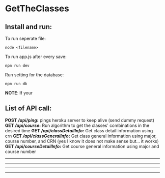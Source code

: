 # GetTheClasses
## Install and run:
To run seperate file:
```
node <filename>
```

To run app.js after every save:
```
npm run dev
```

Run setting for the database:
```
npm run db
```

__NOTE__: If your 

## List of API call: ##
**POST _/api/ping_:** pings heroku server to keep alive (send dummy request)
**GET _/api/course_:** Run algorithm to get the classes' combinations in the desired time
**GET _/api/classDetailInfo_:** Get class detail information using crn
**GET _/api/classGeneralInfo_:** Get class general information using major, course number, and CRN (yes I know it does not make sense but... it works)
**GET _/api/courseDetailInfo_:** Get course general information using major and course number
****
****
****
****

